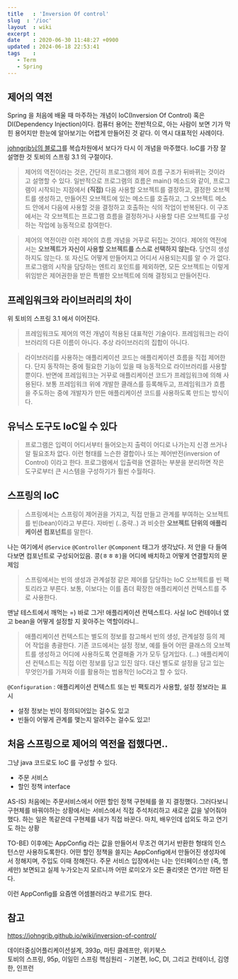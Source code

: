 ```yaml
---
title   : 'Inversion Of control' 
slug  : '/ioc'
layout  : wiki 
excerpt : 
date    : 2020-06-30 11:48:27 +0900
updated : 2024-06-18 22:53:41
tags    : 
   - Term 
   - Spring
---
```


## 제어의 역전 
Spring 을 처음에 배울 때 마주하는 개념이 IoC(Inversion Of Control) 혹은 DI(Dependency Injection)이다. 컴퓨터 용어는 전반적으로, 아는 사람이 보면 기가 막힌 용어지만 한눈에 알아보기는 어렵게 만들어진 것 같다. 이 역시 대표적인 사례이다. 

[johngrib님의 블로그](https://johngrib.github.io/wiki/inversion-of-control/)를 복습차원에서 보다가 다시 이 개념을 마주했다. IoC를 가장 잘 설명한 것 토비의 스프링 3.1 의 구절이다. 

> 제어의 역전이라는 것은, 간단히 프로그램의 제어 흐름 구조가 뒤바뀌는 것이라고 설명할 수 있다. 일반적으로 프로그램의 흐름은 main() 메소드와 같이, 프로그램이 시작되는 지점에서 **(직접)** 다음 사용할 오브젝트를 결정하고, 결정한 오브젝트를 생성하고, 만들어진 오브젝트에 있는 메소드를 호출하고, 그 오브젝트 메소드 안에서 다음에 사용할 것을 결정하고 호출하는 식의 작업이 반복된다. 이 구조에서는 각 오브젝트는 프로그램 흐름을 결정하거나 사용할 다른 오브젝트를 구성하는 작업에 능동적으로 참여한다. 

> 제어의 역전이란 이런 제어의 흐름 개념을 거꾸로 뒤집는 것이다. 제어의 역전에서는 **오브젝트가 자신이 사용할 오브젝트를 스스로 선택하지 않는다.** 당연히 생성하지도 않는다. 또 자신도 어떻게 만들어지고 어디서 사용되는지를 알 수 가 없다. 프로그램의 시작을 담당하는 엔트리 포인트를 제외하면, 모든 오브젝트는 이렇게 위임받은 제어권한을 받은 특별한 오브젝트에 의해 결정되고 만들어진다. 

## 프레임워크와 라이브러리의 차이 

위 토비의 스프링 3.1 에서 이어진다. 

> 프레임워크도 제어의 역전 개념이 적용된 대표적인 기술이다. 프레임워크는 라이브러리의 다른 이름이 아니다. 추상 라이브러리의 집합이 아니다. 

> 라이브러리를 사용하는 애플리케이션 코드는 애플리케이션 흐름을 직접 제어한다. 단지 동작하는 중에 필요한 기능이 있을 때 능동적으로 라이브러리를 사용할 뿐이다. 반면에 프레임워크는 거꾸로 애플리케이션 코드가 프레임워크에 의해 사용된다. 보통 프레임워크 위에 개발한 클래스를 등록해두고, 프레임워크가 흐름을 주도하는 중에 개발자가 만든 애플리케이션 코드를 사용하도록 만드는 방식이다.  

## 유닉스 도구도 IoC일 수 있다 
> 프로그램은 입력이 어디서부터 들어오는지 출력이 어디로 나가는지 신경 쓰거나 알 필요조차 없다. 이런 형태를 느슨한 결합이나 또는 제어반전(inversion of Control) 이라고 한다. 프로그램에서 입출력을 연결하는 부분을 분리하면 작은 도구로부터 큰 시스템을 구성하기가 훨씬 수월하다. 

## 스프링의 IoC 

> 스프링에서는 스프링이 제어권을 가지고, 직접 만들고 관계를 부여하는 오브젝트를 빈(bean)이라고 부른다. 자바빈 (..중략..) 과 비슷한 **오브젝트 단위의 애플리케이션 컴포넌트**를 말한다. 

나는 여기에서 `@Service` `@Controller` `@Component` 태그가 생각났다. 저 안을 다 들여다보면 컴포넌트로 구성되어있음. 콩(ㅎㅎㅎ)을 어디에 배치하고 어떻게 연결할지의 문제임 

> 스프링에서는 빈의 생성과 관계설정 같은 제어를 담당하는 IoC 오브젝트를 빈 팩토리라고 부른다. 보통, 이보다는 이를 좀더 확장한 애플리케이션 컨텍스트를 주로 사용한다. 

맨날 테스트에서 깨먹는 =) 바로 그거! 애플리케이션 컨텍스트다. 사실 IoC 컨테이너 였고 bean을 어떻게 설정할 지 꽂아주는 역할이라니.. 

> 애플리케이션 컨텍스트는 별도의 정보를 참고해서 빈의 생성, 관계설정 등의 제어 작업을 총괄한다. 기존 코드에서는 설정 정보, 예를 들어 어떤 클래스의 오브젝트를 생성하고 어디에 사용하도록 연결해줄 가가 모두 담겨있다. (...) 애플리케이션 컨텍스트는 직접 이런 정보를 담고 있진 않다. 대신 별도로 설정을 담고 있는 무엇인가를 가져와 이를 활용하는 범용적인 IoC라고 할 수 있다. 

`@Configuration` : 애플리케이션 컨텍스트 또는 빈 팩토리가 사용할, 설정 정보라는 표시 
- 설정 정보는 빈이 정의되어있는 걸수도 있고 
- 빈들이 어떻게 관계를 맺는지 알려주는 걸수도 있고! 

## 처음 스프링으로 제어의 역전을 접했다면.. 

그냥 java 코드로도 IoC 를 구성할 수 있다. 

- 주문 서비스 
- 할인 정책 interface

AS-IS) 처음에는 주문서비스에서 어떤 할인 정책 구현체를 쓸 지 결정했다. 
그러다보니 구현체를 바꿔야하는 상황에서는 서비스에서 직접 주석처리하고 새로운 값을 넣어줘야했다. 
하는 일은 똑같은데 구현체를 내가 직접 바꾼다. 
마치, 배우인데 섭외도 하고 연기도 하는 상황 

TO-BE) 이후에는 AppConfig 라는 값을 만들어서 무조건 여기서 반환한 형태의 인스턴스만 사용하도록한다. 
어떤 할인 정책을 쓸지는 AppConfig에서 만들어진 생성자에서 정해지며, 
주입도 이때 정해진다. 
주문 서비스 입장에서는 나는 인터페이스만 (즉, 명세만) 보면되고 실제 누가오는지 모르니까 
어떤 로미오가 오든 줄리엣은 연기만 하면 된다. 

이런 AppConfig를 요즘엔 어셈블러라고 부르기도 한다. 

## 참고 
https://johngrib.github.io/wiki/inversion-of-control/

데이터중심어플리케이션설계, 393p, 마틴 클레프만, 위키북스  
토비의 스프링, 95p, 이일민
스프링 핵심원리 - 기본편, IoC, DI, 그리고 컨테이너, 김영한, 인프런 

